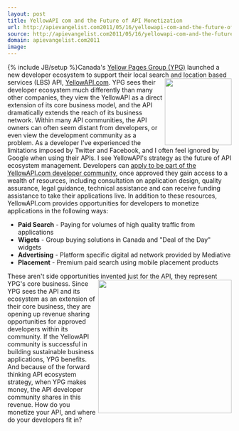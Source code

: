 ```yaml
---
layout: post
title: YellowAPI com and the Future of API Monetization
url: http://apievangelist.com2011/05/16/yellowapi-com-and-the-future-of-api-monetization/
source: http://apievangelist.com2011/05/16/yellowapi-com-and-the-future-of-api-monetization/
domain: apievangelist.com2011
image: 
---
```

{% include JB/setup %}Canada's <a title="Yellow Pages Group" href="http://www.ypg.com/en/">Yellow Pages Group (YPG)</a> launched a new developer ecosystem to support their local search and location based services (LBS) API, <a title="YellowAPI.com" href="http://www.yellowapi.com/">YellowAPI.com</a>.
<a title="YellowAPI.com" href="http://www.yellowapi.com/"><img src="http://kinlane-productions.s3.amazonaws.com/yellowAPI/yellow-api.jpg"  width="150" align="right" /></a>YPG sees their developer ecosystem much differently than many other companies, they view the YellowAPI as a direct extension of its core business model, and the API dramatically extends the reach of its business network.
Within many API communities, the API owners can often seem distant from developers, or even view the development community as a problem.
As a developer I've experienced the limitations imposed by Twitter and Facebook, and I often feel ignored by Google when using their APIs.
I see YellowAPI's strategy as the future of API ecosystem management.
Developers can <a title="apply to be part of the YPG developer community" href="http://www.yellowapi.com/member/register">apply to be part of the YellowAPI.com developer community</a>, once approved they gain access to a wealth of resources, including consultation on application design, quality assurance, legal guidance, technical assistance and can receive funding assistance to take their applications live.
In addition to these resources, YellowAPI.com provides opportunities for developers to monetize applications in the following ways:
<ul>
     <li>
          <strong>Paid Search</strong> - Paying for volumes of high quality traffic from applications
     </li>
     <li>
          <strong>Wigets</strong> - Group buying solutions in Canada and "Deal of the Day" widgets
     </li>
     <li>
          <strong>Advertising</strong> - Platform specific digital ad network provided by Mediative
     </li>
     <li>
          <strong>Placement</strong> - Premium paid search using mobile placement products
     </li>
</ul>These aren't side opportunities invented just for the API, they represent YPG's core business.
<a title="Yellow Pages Group" href="http://www.ypg.com/en/"><img src="http://kinlane-productions.s3.amazonaws.com/yellowAPI/yellow-pages-group.png"  width="300" align="right" /></a>Since YPG sees the API and its ecosystem as an extension of their core business, they are opening up revenue sharing opportunities for approved developers within its community.
If the YellowAPI community is successful in building sustainable business applications, YPG benefits. And because of the forward thinking API ecosystem strategy, when YPG makes money, the API developer community shares in this revenue.
How do you monetize your API, and where do your developers fit in?
